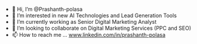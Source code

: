 - 👋 Hi, I’m @Prashanth-polasa
- 👀 I’m interested in new AI Technologies and Lead Generation Tools 
- 🌱 I’m currently working as Senior Digital Marketing Analyst
- 💞️ I’m looking to collaborate on Digital Marketing Services (PPC and SEO)
- 📫 How to reach me ... www.linkedin.com/in/prashanth-polasa

<!---
Prashanth-polasa/Prashanth-polasa is a ✨ special ✨ repository because its `README.md` (this file) appears on your GitHub profile.
You can click the Preview link to take a look at your changes.
--->
